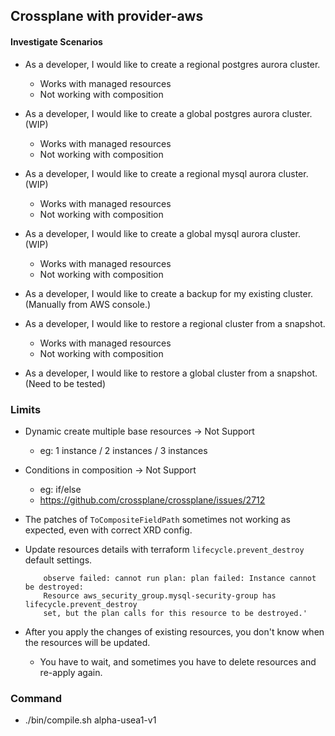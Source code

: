 ## Crossplane with provider-aws

#### Investigate Scenarios

- As a developer, I would like to create a regional postgres aurora cluster.
  - Works with managed resources
  - Not working with composition

- As a developer, I would like to create a global postgres aurora cluster. (WIP)
  - Works with managed resources
  - Not working with composition

- As a developer, I would like to create a regional mysql aurora cluster. (WIP)
  - Works with managed resources
  - Not working with composition

- As a developer, I would like to create a global mysql aurora cluster. (WIP)
  - Works with managed resources
  - Not working with composition

- As a developer, I would like to create a backup for my existing cluster. (Manually from AWS console.)

- As a developer, I would like to restore a regional cluster from a snapshot.
  - Works with managed resources
  - Not working with composition

- As a developer, I would like to restore a global cluster from a snapshot. (Need to be tested)


### Limits
- Dynamic create multiple base resources -> Not Support
  - eg: 1 instance / 2 instances / 3 instances

- Conditions in composition -> Not Support
  - eg: if/else
  - https://github.com/crossplane/crossplane/issues/2712

- The patches of `ToCompositeFieldPath` sometimes not working as expected, even with correct XRD config.

- Update resources details with terraform `lifecycle.prevent_destroy` default settings.
  ```
      observe failed: cannot run plan: plan failed: Instance cannot be destroyed:
      Resource aws_security_group.mysql-security-group has lifecycle.prevent_destroy
      set, but the plan calls for this resource to be destroyed.'
  ```

- After you apply the changes of existing resources, you don't know when the resources will be updated.
  - You have to wait, and sometimes you have to delete resources and re-apply  again.

### Command
- ./bin/compile.sh alpha-usea1-v1
